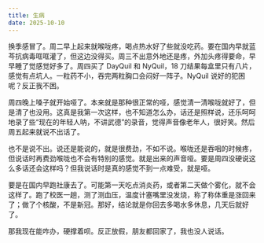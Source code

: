 ```yaml
---
title: 生病
date: 2025-10-10
---
```


换季感冒了。周二早上起来就喉咙疼，喝点热水好了些就没吃药。要在国内早就蓝芩抗病毒哐哐灌了，但这边没得买。周三不出意外地还是疼，外加头疼得要命，早早睡了觉感觉好多了。周四买了 DayQuil 和 NyQuil，18 刀结果每盒里只有八片，感觉有点坑人。一粒药不小，吞完两粒胸口会闷好一阵子。NyQuil 说好的犯困呢？反正我不困。

周四晚上嗓子就开始哑了。本来就是那种很正常的哑，感觉清一清喉咙就好了，但是清了也没用。这真是我第一次这样，也不知道怎么办，话还是照样说，还乐呵呵地录了些“现在的年轻人呐，不讲武德”的录音，觉得声音像老年人，很好笑。然后周五起来就说不出话了。

也不是说不出。说还是能说的，就是很费劲，不如不说。喉咙还是吞咽的时候疼，但说话时再费劲喉咙也不会有特别的感觉。就是出来的声音哑。要是周四没硬说这么多话还会这样吗？但我说话时是真的感觉不到一点难受，就是哑。

要是在国内早跑社康去了。可能第一天吃点消炎药，或者第二天做个雾化，就不会这样了。跑了校医一趟，测了测血压，温度计塞嘴里没发烧，称了称体重是涨回来了；做了个核酸，不是新冠。那好，结论就是你回去多喝水多休息，几天后就好了。

那我现在能咋办，硬撑着呗。反正放假，朋友都回家了，我也没人说话。
